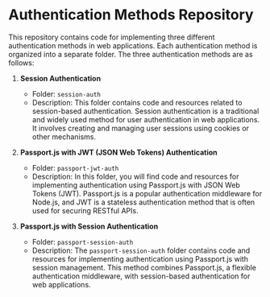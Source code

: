 # Authentication Methods Repository

This repository contains code for implementing three different authentication methods in web applications. Each authentication method is organized into a separate folder. The three authentication methods are as follows:

1. **Session Authentication**
   - Folder: `session-auth`
   - Description: This folder contains code and resources related to session-based authentication. Session authentication is a traditional and widely used method for user authentication in web applications. It involves creating and managing user sessions using cookies or other mechanisms.

2. **Passport.js with JWT (JSON Web Tokens) Authentication**
   - Folder: `passport-jwt-auth`
   - Description: In this folder, you will find code and resources for implementing authentication using Passport.js with JSON Web Tokens (JWT). Passport.js is a popular authentication middleware for Node.js, and JWT is a stateless authentication method that is often used for securing RESTful APIs.

3. **Passport.js with Session Authentication**
   - Folder: `passport-session-auth`
   - Description: The `passport-session-auth` folder contains code and resources for implementing authentication using Passport.js with session management. This method combines Passport.js, a flexible authentication middleware, with session-based authentication for web applications.
